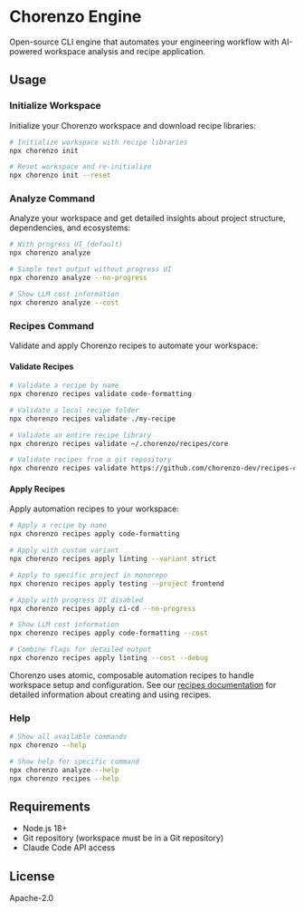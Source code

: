 # Chorenzo Engine

Open-source CLI engine that automates your engineering workflow with AI-powered workspace analysis and recipe application.

## Usage

### Initialize Workspace

Initialize your Chorenzo workspace and download recipe libraries:

```bash
# Initialize workspace with recipe libraries
npx chorenzo init

# Reset workspace and re-initialize
npx chorenzo init --reset
```

### Analyze Command

Analyze your workspace and get detailed insights about project structure, dependencies, and ecosystems:

```bash
# With progress UI (default)
npx chorenzo analyze

# Simple text output without progress UI
npx chorenzo analyze --no-progress

# Show LLM cost information
npx chorenzo analyze --cost
```

### Recipes Command

Validate and apply Chorenzo recipes to automate your workspace:

#### Validate Recipes

```bash
# Validate a recipe by name
npx chorenzo recipes validate code-formatting

# Validate a local recipe folder
npx chorenzo recipes validate ./my-recipe

# Validate an entire recipe library
npx chorenzo recipes validate ~/.chorenzo/recipes/core

# Validate recipes from a git repository
npx chorenzo recipes validate https://github.com/chorenzo-dev/recipes-core.git
```

#### Apply Recipes

Apply automation recipes to your workspace:

```bash
# Apply a recipe by name
npx chorenzo recipes apply code-formatting

# Apply with custom variant
npx chorenzo recipes apply linting --variant strict

# Apply to specific project in monorepo
npx chorenzo recipes apply testing --project frontend

# Apply with progress UI disabled
npx chorenzo recipes apply ci-cd --no-progress

# Show LLM cost information
npx chorenzo recipes apply code-formatting --cost

# Combine flags for detailed output
npx chorenzo recipes apply linting --cost --debug
```

Chorenzo uses atomic, composable automation recipes to handle workspace setup and configuration. See our [recipes documentation](docs/recipes.md) for detailed information about creating and using recipes.

### Help

```bash
# Show all available commands
npx chorenzo --help

# Show help for specific command
npx chorenzo analyze --help
npx chorenzo recipes --help
```

## Requirements

- Node.js 18+
- Git repository (workspace must be in a Git repository)
- Claude Code API access

## License

Apache-2.0
